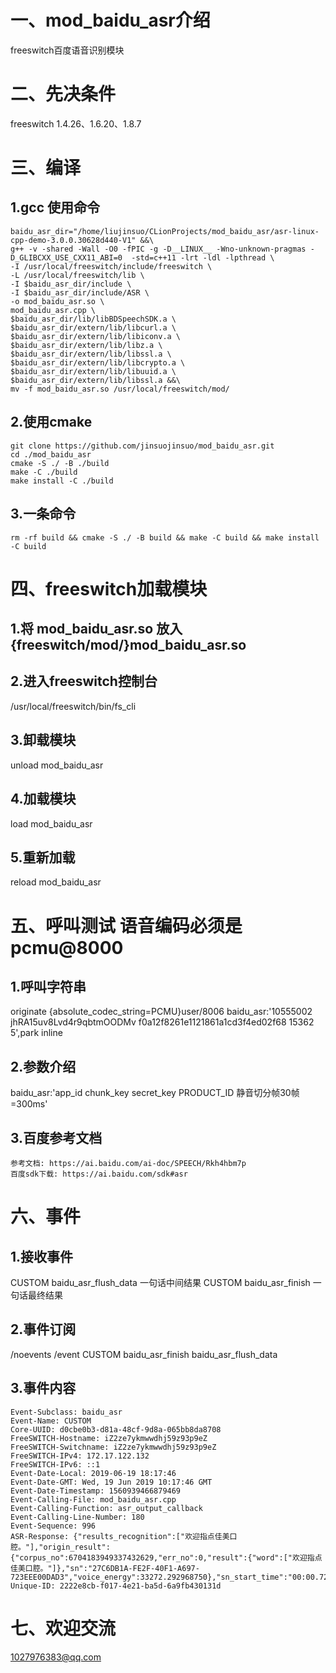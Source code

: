 # 一、mod_baidu_asr介绍
freeswitch百度语音识别模块

# 二、先决条件
freeswitch 1.4.26、1.6.20、1.8.7

# 三、编译
## 1.gcc 使用命令
```
baidu_asr_dir="/home/liujinsuo/CLionProjects/mod_baidu_asr/asr-linux-cpp-demo-3.0.0.30628d440-V1" &&\
g++ -v -shared -Wall -O0 -fPIC -g -D__LINUX__ -Wno-unknown-pragmas -D_GLIBCXX_USE_CXX11_ABI=0  -std=c++11 -lrt -ldl -lpthread \
-I /usr/local/freeswitch/include/freeswitch \
-L /usr/local/freeswitch/lib \
-I $baidu_asr_dir/include \
-I $baidu_asr_dir/include/ASR \
-o mod_baidu_asr.so \
mod_baidu_asr.cpp \
$baidu_asr_dir/lib/libBDSpeechSDK.a \
$baidu_asr_dir/extern/lib/libcurl.a \
$baidu_asr_dir/extern/lib/libiconv.a \
$baidu_asr_dir/extern/lib/libz.a \
$baidu_asr_dir/extern/lib/libssl.a \
$baidu_asr_dir/extern/lib/libcrypto.a \
$baidu_asr_dir/extern/lib/libuuid.a \
$baidu_asr_dir/extern/lib/libssl.a &&\
mv -f mod_baidu_asr.so /usr/local/freeswitch/mod/
```

## 2.使用cmake
```
git clone https://github.com/jinsuojinsuo/mod_baidu_asr.git
cd ./mod_baidu_asr
cmake -S ./ -B ./build
make -C ./build
make install -C ./build
```

## 3.一条命令
```
rm -rf build && cmake -S ./ -B build && make -C build && make install -C build
```

# 四、freeswitch加载模块
## 1.将 mod_baidu_asr.so 放入 {freeswitch/mod/}mod_baidu_asr.so

## 2.进入freeswitch控制台
/usr/local/freeswitch/bin/fs_cli

## 3.卸载模块
unload mod_baidu_asr

## 4.加载模块
load mod_baidu_asr

## 5.重新加载
reload mod_baidu_asr


# 五、呼叫测试 语音编码必须是pcmu@8000
## 1.呼叫字符串
originate {absolute_codec_string=PCMU}user/8006 baidu_asr:'10555002 jhRA15uv8Lvd4r9qbtmOODMv f0a12f8261e1121861a1cd3f4ed02f68 15362 5',park inline

## 2.参数介绍
baidu_asr:'app_id chunk_key secret_key PRODUCT_ID 静音切分帧30帧=300ms'

## 3.百度参考文档
```
参考文档: https://ai.baidu.com/ai-doc/SPEECH/Rkh4hbm7p
百度sdk下载: https://ai.baidu.com/sdk#asr
```



# 六、事件
## 1.接收事件
CUSTOM baidu_asr_flush_data 一句话中间结果
CUSTOM baidu_asr_finish 一句话最终结果

## 2.事件订阅
/noevents 
/event CUSTOM baidu_asr_finish baidu_asr_flush_data

## 3.事件内容
```
Event-Subclass: baidu_asr
Event-Name: CUSTOM
Core-UUID: d0cbe0b3-d81a-48cf-9d8a-065bb8da8708
FreeSWITCH-Hostname: iZ2ze7ykmwwdhj59z93p9eZ
FreeSWITCH-Switchname: iZ2ze7ykmwwdhj59z93p9eZ
FreeSWITCH-IPv4: 172.17.122.132
FreeSWITCH-IPv6: ::1
Event-Date-Local: 2019-06-19 18:17:46
Event-Date-GMT: Wed, 19 Jun 2019 10:17:46 GMT
Event-Date-Timestamp: 1560939466879469
Event-Calling-File: mod_baidu_asr.cpp
Event-Calling-Function: asr_output_callback
Event-Calling-Line-Number: 180
Event-Sequence: 996
ASR-Response: {"results_recognition":["欢迎指点佳美口腔。"],"origin_result":{"corpus_no":6704183949337432629,"err_no":0,"result":{"word":["欢迎指点佳美口腔。"]},"sn":"27C6DB1A-FE2F-40F1-A697-723EEE00DAD3","voice_energy":33272.292968750},"sn_start_time":"00:00.720","sn_end_time":"00:02.560"}
Unique-ID: 2222e8cb-f017-4e21-ba5d-6a9fb430131d
```

# 七、欢迎交流
1027976383@qq.com
